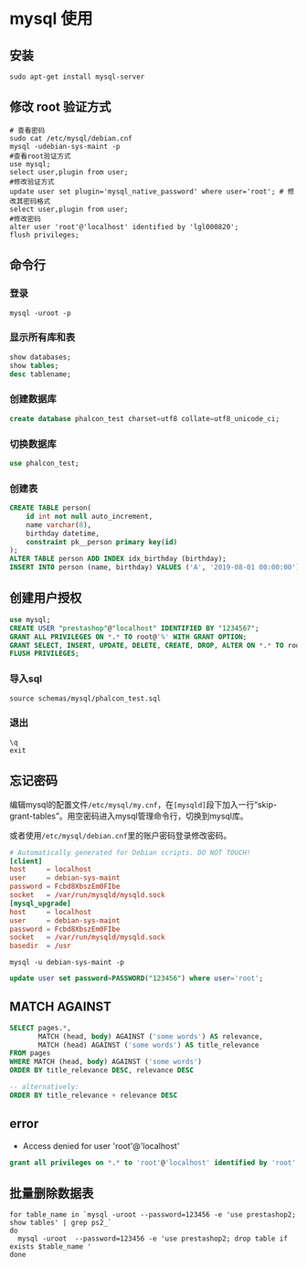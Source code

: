 # mysql 使用

## 安装

```shell
sudo apt-get install mysql-server
```

## 修改 root 验证方式

```shell
# 查看密码
sudo cat /etc/mysql/debian.cnf
mysql -udebian-sys-maint -p
#查看root验证方式
use mysql;
select user,plugin from user;
#修改验证方式
update user set plugin='mysql_native_password' where user='root'; # 修改其密码格式
select user,plugin from user;
#修改密码
alter user 'root'@'localhost' identified by 'lgl000820';
flush privileges;
```

## 命令行

### 登录
```shell
mysql -uroot -p
```

### 显示所有库和表

```sql
show databases;
show tables;
desc tablename;
```

### 创建数据库

```sql
create database phalcon_test charset=utf8 collate=utf8_unicode_ci;
```

### 切换数据库

```sql
use phalcon_test;
```

### 创建表

```sql
CREATE TABLE person(
    id int not null auto_increment,
    name varchar(8),
    birthday datetime,
    constraint pk__person primary key(id)
);
ALTER TABLE person ADD INDEX idx_birthday (birthday);
INSERT INTO person (name, birthday) VALUES ('A', '2019-08-01 00:00:00'), ('B', '2019-08-01 23:59:59'), ('C', '2019-08-02 00:00:00');
```

## 创建用户授权

```sql
use mysql;
CREATE USER "prestashop"@"localhost" IDENTIFIED BY "1234567";
GRANT ALL PRIVILEGES ON *.* TO root@'%' WITH GRANT OPTION;
GRANT SELECT, INSERT, UPDATE, DELETE, CREATE, DROP, ALTER ON *.* TO root@'%';
FLUSH PRIVILEGES;
```

### 导入sql

```shell
source schemas/mysql/phalcon_test.sql
```

### 退出

```shell
\q
exit
```

## 忘记密码

编辑mysql的配置文件`/etc/mysql/my.cnf`，在`[mysqld]`段下加入一行“skip-grant-tables”。用空密码进入mysql管理命令行，切换到mysql库。

或者使用`/etc/mysql/debian.cnf`里的账户密码登录修改密码。

```conf
# Automatically generated for Debian scripts. DO NOT TOUCH!
[client]
host     = localhost
user     = debian-sys-maint
password = Fcbd8XbszEm0FIbe
socket   = /var/run/mysqld/mysqld.sock
[mysql_upgrade]
host     = localhost
user     = debian-sys-maint
password = Fcbd8XbszEm0FIbe
socket   = /var/run/mysqld/mysqld.sock
basedir  = /usr
```

```shell
mysql -u debian-sys-maint -p
```

```sql
update user set password=PASSWORD("123456") where user='root';
```

## MATCH AGAINST

```SQL
SELECT pages.*,
       MATCH (head, body) AGAINST ('some words') AS relevance,
       MATCH (head) AGAINST ('some words') AS title_relevance
FROM pages
WHERE MATCH (head, body) AGAINST ('some words')
ORDER BY title_relevance DESC, relevance DESC

-- alternatively:
ORDER BY title_relevance + relevance DESC
```

## error

*  Access denied for user 'root'@'localhost' 

```sql
grant all privileges on *.* to 'root'@'localhost' identified by 'root' with grant option;
```

## 批量删除数据表

```shell
for table_name in `mysql -uroot --password=123456 -e 'use prestashop2; show tables' | grep ps2_`
do
  mysql -uroot  --password=123456 -e 'use prestashop2; drop table if exists $table_name '
done
```
